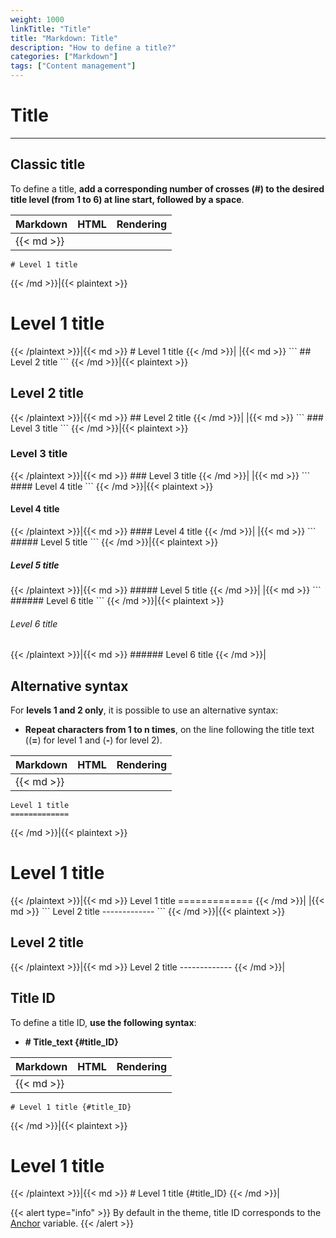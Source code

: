 ```yaml
---
weight: 1000
linkTitle: "Title"
title: "Markdown: Title"
description: "How to define a title?"
categories: ["Markdown"]
tags: ["Content management"]
---
```


# Title
---

## Classic title

To define a title, **add a corresponding number of crosses (\#) to the desired title level (from 1 to 6) at line start, followed by a space**.

| Markdown | HTML | Rendering |
| -------- | ---- | --------- |
|{{< md >}}
```
# Level 1 title
```
{{< /md >}}|{{< plaintext >}}
<h1>Level 1 title</h1>
{{< /plaintext >}}|{{< md >}}
# Level 1 title
{{< /md >}}|
|{{< md >}}
```
## Level 2 title
```
{{< /md >}}|{{< plaintext >}}
<h2>Level 2 title</h2>
{{< /plaintext >}}|{{< md >}}
## Level 2 title
{{< /md >}}|
|{{< md >}}
```
### Level 3 title
```
{{< /md >}}|{{< plaintext >}}
<h3>Level 3 title</h3>
{{< /plaintext >}}|{{< md >}}
### Level 3 title
{{< /md >}}|
|{{< md >}}
```
#### Level 4 title
```
{{< /md >}}|{{< plaintext >}}
<h4>Level 4 title</h4>
{{< /plaintext >}}|{{< md >}}
#### Level 4 title
{{< /md >}}|
|{{< md >}}
```
##### Level 5 title
```
{{< /md >}}|{{< plaintext >}}
<h5>Level 5 title</h5>
{{< /plaintext >}}|{{< md >}}
##### Level 5 title
{{< /md >}}|
|{{< md >}}
```
###### Level 6 title
```
{{< /md >}}|{{< plaintext >}}
<h6>Level 6 title</h6>
{{< /plaintext >}}|{{< md >}}
###### Level 6 title
{{< /md >}}|

## Alternative syntax

For **levels 1 and 2 only**, it is possible to use an alternative syntax:

* **Repeat characters from 1 to n times**, on the line following the title text ((**=**) for level 1 and (**-**) for level 2).

| Markdown | HTML | Rendering |
| -------- | ---- | --------- |
|{{< md >}}
```
Level 1 title
=============
```
{{< /md >}}|{{< plaintext >}}
<h1>Level 1 title</h1>
{{< /plaintext >}}|{{< md >}}
Level 1 title
=============
{{< /md >}}|
|{{< md >}}
```
Level 2 title
-------------
```
{{< /md >}}|{{< plaintext >}}
<h2>Level 2 title</h2>
{{< /plaintext >}}|{{< md >}}
Level 2 title
-------------
{{< /md >}}|

## Title ID

To define a title ID, **use the following syntax**:

* **# Title_text {#title_ID}**

| Markdown | HTML | Rendering |
| -------- | ---- | --------- |
|{{< md >}}
```
# Level 1 title {#title_ID}
```
{{< /md >}}|{{< plaintext >}}
<h1 id="title_ID">Level 1 title</h1>
{{< /plaintext >}}|{{< md >}}
# Level 1 title {#title_ID}
{{< /md >}}|

{{< alert type="info" >}}
By default in the theme, title ID corresponds to the [Anchor](https://gohugo.io/getting-started/configuration-markup#render-hook-templates) variable.
{{< /alert >}}
